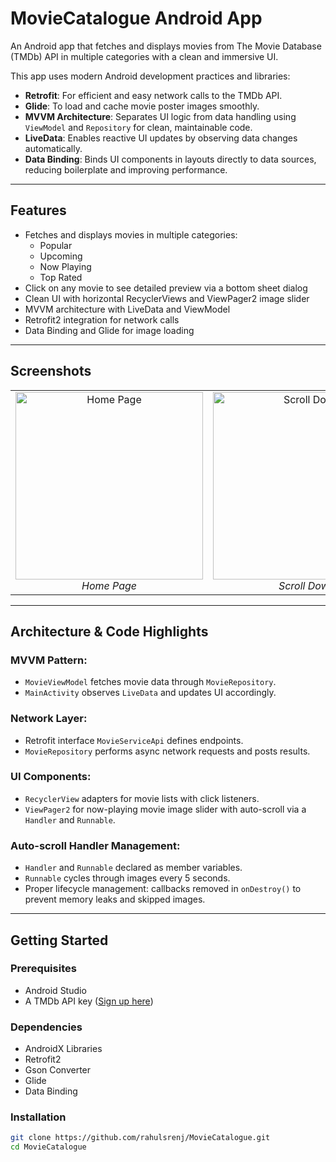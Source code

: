 # MovieCatalogue Android App

An Android app that fetches and displays movies from The Movie Database (TMDb) API in multiple categories with a clean and immersive UI.

This app uses modern Android development practices and libraries:

- **Retrofit**: For efficient and easy network calls to the TMDb API.  
- **Glide**: To load and cache movie poster images smoothly.  
- **MVVM Architecture**: Separates UI logic from data handling using `ViewModel` and `Repository` for clean, maintainable code.  
- **LiveData**: Enables reactive UI updates by observing data changes automatically.  
- **Data Binding**: Binds UI components in layouts directly to data sources, reducing boilerplate and improving performance.

---

## Features

- Fetches and displays movies in multiple categories:  
  - Popular  
  - Upcoming  
  - Now Playing  
  - Top Rated  
- Click on any movie to see detailed preview via a bottom sheet dialog  
- Clean UI with horizontal RecyclerViews and ViewPager2 image slider  
- MVVM architecture with LiveData and ViewModel  
- Retrofit2 integration for network calls  
- Data Binding and Glide for image loading  

---

## Screenshots

<table>
  <tr>
    <td align="center">
      <img src="https://github.com/user-attachments/assets/7b8f4d35-8416-4459-816c-fd4ad94e9b6a" alt="Home Page" width="300"/><br>
      <em>Home Page</em>
    </td>
    <td align="center">
      <img src="https://github.com/user-attachments/assets/39e70de0-b42a-4df9-8435-5e2aac92a88a" alt="Scroll Down" width="300"/><br>
      <em>Scroll Down</em>
    </td>
    <td align="center">
      <img src="https://github.com/user-attachments/assets/b1c7e5cd-8dd1-4bd5-a860-e076984d0581"  alt="Scroll Down" width="300"/><br>
      <em>Movie Preview</em>
    </td>
  </tr>
</table>

---

## Architecture & Code Highlights

### MVVM Pattern:
- `MovieViewModel` fetches movie data through `MovieRepository`.  
- `MainActivity` observes `LiveData` and updates UI accordingly.  

### Network Layer:
- Retrofit interface `MovieServiceApi` defines endpoints.  
- `MovieRepository` performs async network requests and posts results.  

### UI Components:
- `RecyclerView` adapters for movie lists with click listeners.  
- `ViewPager2` for now-playing movie image slider with auto-scroll via a `Handler` and `Runnable`.  

### Auto-scroll Handler Management:
- `Handler` and `Runnable` declared as member variables.  
- `Runnable` cycles through images every 5 seconds.  
- Proper lifecycle management: callbacks removed in `onDestroy()` to prevent memory leaks and skipped images.  

---

## Getting Started

### Prerequisites

- Android Studio  
- A TMDb API key ([Sign up here](https://www.themoviedb.org/))  

### Dependencies

- AndroidX Libraries  
- Retrofit2  
- Gson Converter  
- Glide  
- Data Binding  

### Installation

```bash
git clone https://github.com/rahulsrenj/MovieCatalogue.git
cd MovieCatalogue
